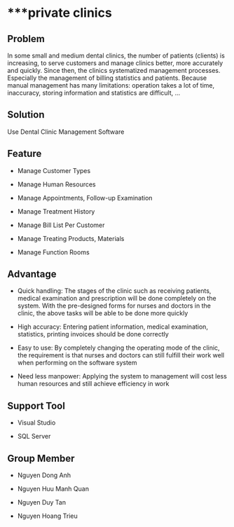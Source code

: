***private clinics
===

**Problem**
-----------
In some small and medium dental clinics, the number of patients (clients) is increasing, to serve customers and manage clinics better, more accurately and quickly. Since then, the clinics systematized management processes. Especially the management of billing statistics and patients. Because manual management has many limitations: operation takes a lot of time, inaccuracy, storing information and statistics are difficult, ...



**Solution**
------------
Use Dental Clinic Management Software



**Feature**
------------

* Manage Customer Types

* Manage Human Resources

* Manage Appointments, Follow-up Examination

* Manage Treatment History

* Manage Bill List Per Customer

* Manage Treating Products, Materials

* Manage Function Rooms



**Advantage**
-------------

* Quick handling: The stages of the clinic such as receiving patients, medical examination and prescription will be done completely on the system. With the pre-designed forms for nurses and doctors in the clinic, the above tasks will be able to be done more quickly

* High accuracy: Entering patient information, medical examination, statistics, printing invoices should be done correctly

* Easy to use: By completely changing the operating mode of the clinic, the requirement is that nurses and doctors can still fulfill their work well when performing on the software system

* Need less manpower: Applying the system to management will cost less human resources and still achieve efficiency in work



**Support Tool**
----------------

* Visual Studio

* SQL Server



**Group Member**
----------------

* Nguyen Dong Anh

* Nguyen Huu Manh Quan

* Nguyen Duy Tan

* Nguyen Hoang Trieu
